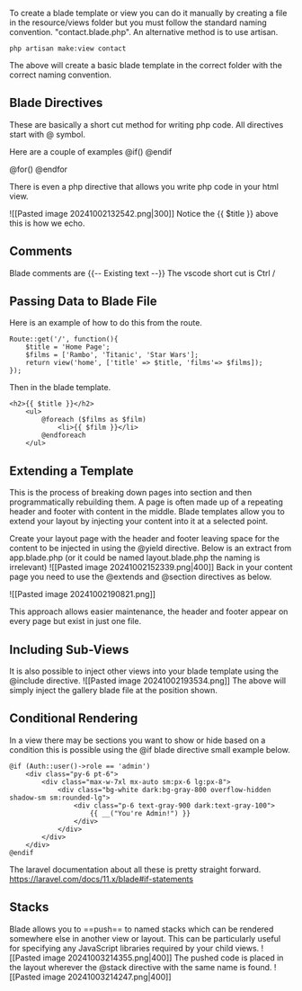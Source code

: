 To  create a blade template or view you can do it manually by creating  a file in the resource/views folder but you must follow the standard naming convention.  "contact.blade.php".
An alternative method is to use artisan.

```
php artisan make:view contact
```

The above will create a basic blade template in the correct folder with the correct naming convention.


## Blade Directives

These are basically a short cut method for writing php code. 
All directives start with @ symbol.

Here are a couple of examples
@if()
@endif

@for()
@endfor

There is even a php directive that allows you write php code in your html view.

![[Pasted image 20241002132542.png|300]]
Notice the  {{ $title }} above this is how we echo.


## Comments
Blade comments are {{-- Existing text --}}
The vscode short cut is Ctrl /


## Passing Data to Blade File

Here is an example of how to do this from the route.

```
Route::get('/', function(){
	$title = 'Home Page';
	$films = ['Rambo', 'Titanic', 'Star Wars'];
	return view('home', ['title' => $title, 'films'=> $films]);
});
```

Then in the blade template.

```
<h2>{{ $title }}</h2>
	<ul>
		@foreach ($films as $film)
			<li>{{ $film }}</li>
		@endforeach
	</ul>
```


## Extending a Template
This is the process of breaking down pages into section and then programmatically rebuilding them.
A page is often made up of a repeating header and footer with content in the middle.  Blade templates allow you to extend your layout by injecting your content into it at a selected point.

Create your layout page with the header and footer leaving space for the content to be injected in using the @yield directive. Below is an extract from app.blade.php (or it could be named layout.blade.php the naming is irrelevant)
![[Pasted image 20241002152339.png|400]]
Back in your content page you need to use the @extends and @section directives as below.

![[Pasted image 20241002190821.png]]

This approach allows easier maintenance, the header and footer appear on every page but exist in just one file.

## Including Sub-Views
It is also possible to inject other views into your blade template using the @include directive.
![[Pasted image 20241002193534.png]]
The above will simply inject the gallery blade file at the position shown.

## Conditional Rendering
In a view there may be sections you want to show or hide based on a condition this is possible using the @if blade directive small example below.

```
@if (Auth::user()->role == 'admin')  
    <div class="py-6 pt-6">  
        <div class="max-w-7xl mx-auto sm:px-6 lg:px-8">  
            <div class="bg-white dark:bg-gray-800 overflow-hidden shadow-sm sm:rounded-lg">  
                <div class="p-6 text-gray-900 dark:text-gray-100">  
                    {{ __("You're Admin!") }}  
                </div>  
            </div>  
        </div>  
    </div>  
@endif
```
The laravel documentation about all these is pretty straight forward.
https://laravel.com/docs/11.x/blade#if-statements

## Stacks
Blade allows you to ==push== to named stacks which can be rendered somewhere else in another view or layout. This can be particularly useful for specifying any JavaScript libraries required by your child views.
![[Pasted image 20241003214355.png|400]]
The pushed code is placed in the layout wherever the @stack directive with the same name is found.
![[Pasted image 20241003214247.png|400]]


